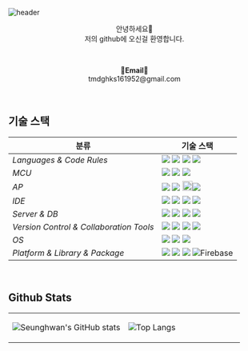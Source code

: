 ![header](https://capsule-render.vercel.app/api?type=waving&color=0000FF&height=300&section=header&text=Seunghwan's%20GitHub%20&fontSize=60&desc=Welcome!&descAlignY=64&descAlign=67&fontColor=FFFFFF)

<p align="center">
안녕하세요👐<br>
저의 github에 오신걸 환영합니다.
</p>

<br>

<p align="center">
<Strong>📧Email📧</Strong><br>tmdghks161952@gmail.com<br>

</p>



<br>

<p align="center">
  
 ## 기술 스택

| <center>분류</center> |<center>기술 스택</center>|
| :-------------------- | :-------------------------------------------------------------------------------------------------------------------------------------------------------------------------------------------------------------------------------------------------------------------------------------------------------------------------------------------------------------------------------------------------------------------------------------------- |
| *Languages & Code Rules*|<img src="https://img.shields.io/badge/C-A8B0CC?style=flat&logo=Coursera&logoColor=white"/> <img src="https://img.shields.io/badge/C++-00599C?style=flat&logo=C%2B%2B&logoColor=white"/> <img src="https://img.shields.io/badge/Java-007396.svg?&style=flat&logo=Java&logoColor=white"/> <img src="https://img.shields.io/badge/Python-3776AB?style=flat&logo=Python&logoColor=white"/> |
| *MCU*| <img src="https://img.shields.io/badge/ESP32-E7352C?style=flat&logo=Espressif&logoColor=white"/> <img src="https://img.shields.io/badge/Arduino-00979D?style=flat&logo=arduino&logoColor=white"/> <img src="https://img.shields.io/badge/STM32-03234B?style=flat&logo=STMicroelectronics&logoColor=white"/>
| *AP*| <img src="https://img.shields.io/badge/Raspberry Pi-A22846?style=flat&logo=Raspberry Pi&logoColor=white"/> <img src="https://img.shields.io/badge/Jetson Nano-76B900?style=flat&logo=NVIDIA&logoColor=white"/> <img src="https://user-images.githubusercontent.com/124149731/236970806-e388a977-038b-49aa-a163-71d419e4f8de.png" width = 20 height=20/><img src="https://img.shields.io/badge/Udoo-a349a4?style=flat&logoColor=white"/> |
| *IDE*| <img src="https://img.shields.io/badge/Visual Studio-5C2D91?style=flat&logo=Visual Studio&logoColor=white"/> <img src="https://img.shields.io/badge/Eclipse%20IDE-2C2255.svg?&style=flat&logo=Eclipse%20IDE&logoColor=white"/> <img src = "https://img.shields.io/badge/AndroidStudio-3DDC84?style=flat&logo=Python&logoColor=white"> <img src="https://img.shields.io/badge/Jupyter Notebook-F37626?style=flat&logo=Jupyter&logoColor=white"/>|
| *Server & DB*|<img src="https://img.shields.io/badge/Apache-D22128?style=flat&logo=Apache&logoColor=white"/> <img src="https://img.shields.io/badge/PHP-777BB4?style=flat&logo=PHP&logoColor=white"/> <img src="https://img.shields.io/badge/MySQL-4479A1?style=flat&logo=MySQL&logoColor=white"/> <img src="https://img.shields.io/badge/MariaDB-003545?style=flat&logo=MariaDB&logoColor=white"/>|
| *Version Control & Collaboration Tools*| <img src="https://img.shields.io/badge/Git-F05032?style=flat&logo=Git&logoColor=white"/> <img src="https://img.shields.io/badge/GitHub-181717?style=flat&logo=GitHub&logoColor=white"/> <img src="https://img.shields.io/badge/Google Docs-4285F4?style=flat&logo=google&logoColor=white"/> <img src="https://img.shields.io/badge/Notion-000000?style=flat&logo=Notion&logoColor=white"/>|
| *OS*|<img src="https://img.shields.io/badge/Windows10-0078D6?style=flat&logo=Windows&logoColor=white"/> <img src="https://img.shields.io/badge/Linux-FCA024?style=flat&logo=linux&logoColor=white"/> <img src="https://img.shields.io/badge/Ubuntu-E95420?style=flat&logo=Ubuntu&logoColor=white"/> |
| *Platform & Library & Package*|<img src="https://img.shields.io/badge/ROS-22314E?style=flat&logo=ROS&logoColor=white"/> <img src="https://img.shields.io/badge/OpenCV-5C3EE8?style=flat&logo=OpenCV&logoColor=white"/> <img src="https://img.shields.io/badge/Google Colab-0000FF?style=flat&logo=Google Colab&logoColor=white"/> ![Firebase](https://img.shields.io/badge/Firebase-%23039BE5.svg?style=flat&logo=firebase&logoColor=white)

<br>

## Github Stats  
<table><tr><td valign="top" width="50%">

![Seunghwan's GitHub stats](https://github-readme-stats.vercel.app/api?username=seunghwankk&show_icons=true&theme=tokyonight)

</td><td valign="top" width="50%">

![Top Langs](https://github-readme-stats.vercel.app/api/top-langs/?username=seunghwankk&layout=compact&theme=gotham)

</td></tr></table>  

<br/>

